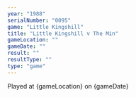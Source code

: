 ```yaml
---
year: "1988"
serialNumber: "0095" 
game: "Little Kingshill"
title: "Little Kingshill v The Min"
gameLocation: ""
gameDate: ""
result: ""
resultType: ""
type: "game"
---
```


Played at {gameLocation} on {gameDate} 